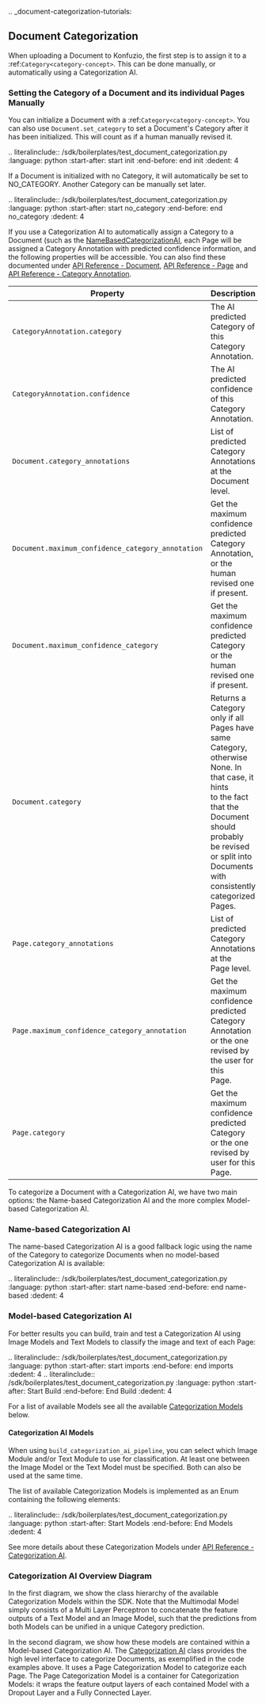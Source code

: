 .. _document-categorization-tutorials:
## Document Categorization

When uploading a Document to Konfuzio, the first step is to assign it to a :ref:`Category<category-concept>`. This 
can be done manually, or automatically using a Categorization AI.

### Setting the Category of a Document and its individual Pages Manually

You can initialize a Document with a :ref:`Category<category-concept>`. You can also use `Document.set_category` to set 
a Document's Category after it has been initialized. This will count as if a human manually revised it.

.. literalinclude:: /sdk/boilerplates/test_document_categorization.py
   :language: python
   :start-after: start init
   :end-before: end init
   :dedent: 4

If a Document is initialized with no Category, it will automatically be set to NO_CATEGORY. Another Category can be 
manually set later.

.. literalinclude:: /sdk/boilerplates/test_document_categorization.py
   :language: python
   :start-after: start no_category
   :end-before: end no_category
   :dedent: 4


If you use a Categorization AI to automatically assign a Category to a Document (such as the 
[NameBasedCategorizationAI](#name-based-categorization-ai), each Page will be assigned a 
Category Annotation with predicted confidence information, and the following properties will be accessible. You can 
also find these documented under [API Reference - Document](../../sourcecode.html#document), 
[API Reference - Page](../../sourcecode.html#page) and 
[API Reference - Category Annotation](../../sourcecode.html#category-annotation).

| Property                     | Description                                                                                                                                                                                                                       |
|-------------------------------|-----------------------------------------------------------------------------------------------------------------------------------------------------------------------------------------------------------------------------------|
| `CategoryAnnotation.category`    | The AI predicted Category of this Category<br>Annotation.                                                                                                                                                                         |
| `CategoryAnnotation.confidence`  | The AI predicted confidence of this Category<br>Annotation.                                                                                                                                                                       |
| `Document.category_annotations`   | List of predicted Category Annotations at the<br>Document level.                                                                                                                                                                  |
| `Document.maximum_confidence_category_annotation`   | Get the maximum confidence predicted Category<br>Annotation, or the human revised one if present.                                                                                                                                 |
| `Document.maximum_confidence_category`   | Get the maximum confidence predicted Category<br>or the human revised one if present.                                                                                                                                             |
| `Document.category`  | Returns a Category only if all Pages have same<br>Category, otherwise None. In that case, it hints<br>to the fact that the Document should probably<br>be revised or split into Documents with<br>consistently categorized Pages. |
| `Page.category_annotations`   | List of predicted Category Annotations at the<br>Page level.                                                                                                                                                                      |
| `Page.maximum_confidence_category_annotation`   | Get the maximum confidence predicted Category<br>Annotation or the one revised by the user for this<br>Page.                                                                                                                      |
| `Page.category`  | Get the maximum confidence predicted Category<br>or the one revised by user for this Page.                                                                                                                                        |

To categorize a Document with a Categorization AI, we have two main options: the Name-based Categorization AI and the 
more complex Model-based Categorization AI.

### Name-based Categorization AI

The name-based Categorization AI is a good fallback logic using the name of the Category to categorize Documents when 
no model-based Categorization AI is available:

.. literalinclude:: /sdk/boilerplates/test_document_categorization.py
   :language: python
   :start-after: start name-based
   :end-before: end name-based
   :dedent: 4

### Model-based Categorization AI

For better results you can build, train and test a Categorization AI using Image Models and Text Models to classify 
the image and text of each Page:

.. literalinclude:: /sdk/boilerplates/test_document_categorization.py
   :language: python
   :start-after: start imports
   :end-before: end imports
   :dedent: 4
.. literalinclude:: /sdk/boilerplates/test_document_categorization.py
   :language: python
   :start-after: Start Build
   :end-before: End Build
   :dedent: 4

For a list of available Models see all the available [Categorization Models](#categorization-ai-models) below.

#### Categorization AI Models

When using `build_categorization_ai_pipeline`, you can select which Image Module and/or Text Module to use for 
classification. At least one between the Image Model or the Text Model must be specified. Both can also be used 
at the same time.

The list of available Categorization Models is implemented as an Enum containing the following elements:

.. literalinclude:: /sdk/boilerplates/test_document_categorization.py
   :language: python
   :start-after: Start Models
   :end-before: End Models
   :dedent: 4

See more details about these Categorization Models under [API Reference - Categorization AI](../../sourcecode.html#categorization-ai).

### Categorization AI Overview Diagram

In the first diagram, we show the class hierarchy of the available Categorization Models within the SDK. Note that the 
Multimodal Model simply consists of a Multi Layer Perceptron to concatenate the feature outputs of a Text Model and an 
Image Model, such that the predictions from both Models can be unified in a unique Category prediction.

In the second diagram, we show how these models are contained within a Model-based Categorization AI. The 
[Categorization AI](https://dev.konfuzio.com/sdk/sourcecode.html#categorization-ai) class provides the high level 
interface to categorize Documents, as exemplified in the code examples above. It uses a Page Categorization Model 
to categorize each Page. The Page Categorization Model is a container for Categorization Models: it wraps the feature 
output layers of each contained Model with a Dropout Layer and a Fully Connected Layer.

<div class="mxgraph" style="max-width:100%;border:1px solid transparent;" data-mxgraph="{&quot;highlight&quot;:&quot;#0000ff&quot;,&quot;nav&quot;:true,&quot;resize&quot;:true,&quot;toolbar&quot;:&quot;zoom layers tags lightbox&quot;,&quot;edit&quot;:&quot;_blank&quot;,&quot;url&quot;:&quot;https://raw.githubusercontent.com/konfuzio-ai/konfuzio-sdk/master/docs/sdk/tutorials/document_categorization/CategorizationAI.drawio&quot;}"></div>
<script type="text/javascript" src="https://viewer.diagrams.net/embed2.js?&fetch=https%3A%2F%2Fraw.githubusercontent.com%2Fkonfuzio-ai%2Fkonfuzio-sdk%2Fmaster%2Fdocs%2Fsdk%2Ftutorials%2Fdocument_categorization%2FCategorizationAI.drawio"></script>
